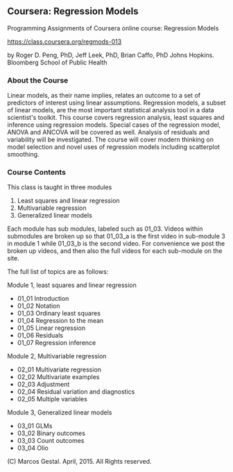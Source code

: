 
## Coursera: Regression Models

Programming Assignments of Coursera online course: Regression Models
 
https://class.coursera.org/regmods-013

by Roger D. Peng, PhD, Jeff Leek, PhD, Brian Caffo, PhD
Johns Hopkins. Bloomberg School of Public Health

### About the Course

Linear models, as their name implies, relates an outcome to a set of predictors of interest using linear assumptions. Regression models, a subset of linear models, are the most important statistical analysis tool in a data scientist's toolkit. This course covers regression analysis, least squares and inference using regression models. Special cases of the regression model, ANOVA and ANCOVA will be covered as well. Analysis of residuals and variability will be investigated. The course will cover modern thinking on model selection and novel uses of regression models including scatterplot smoothing.

### Course Contents

This class is taught in three modules

1. Least squares and linear regression
2. Multivariable regression
3. Generalized linear models

Each module has sub modules, labeled such as 01\_03\. Videos within submodules are broken up so that 01\_03\_a is the first video in sub-module 3 in module 1 while 01\_03\_b is the second video. For convenience we post the broken up videos, and then also the full videos for each sub-module on the site.

The full list of topics are as follows:

Module 1, least squares and linear regression

* 01_01 Introduction
* 01_02 Notation
* 01_03 Ordinary least squares
* 01_04 Regression to the mean
* 01_05 Linear regression
* 01_06 Residuals
* 01_07 Regression inference

Module 2, Multivariable regression

* 02_01 Multivariate regression
* 02_02 Multivariate examples
* 02_03 Adjustment
* 02_04 Residual variation and diagnostics
* 02_05 Multiple variables

Module 3, Generalized linear models

* 03_01 GLMs
* 03_02 Binary outcomes
* 03_03 Count outcomes
* 03_04 Olio


(C) Marcos Gestal. April, 2015. All Rights reserved.
